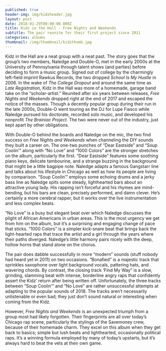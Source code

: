 ```yaml
---
published: true
header-img: img/kidzheader.jpg
layout: post
date: 2018-01-29T00:00:00.000Z
title: Kidz in the Hall - Free Nights and Weekends
subtitle: The pair reunite for their first project since 2011
categories: albums
thumbnail: /img/thumbnail/kidzthumb.jpg
---
```

<p>Kidz in the Hall are a neat group with a neat past. The story goes that the group&rsquo;s two members, Naledge and Double-O, met in the early 2000s at the University of Pennsylvania through talent shows (and parties) before deciding to form a music group. Signed out of college by the charmingly left-field imprint Rawkus Records, the two dropped <em>School Is My Hustle </em>in 2006. In the wake of <em>The College Dropout </em>and around the same time as <em>Late Registration, </em>Kidz in the Hall was more of a homemade, garage band take on the &ldquo;scholar-artist.&rdquo; Reunited after six years between releases, <em>Free Nights and Weekends</em> dropped right at the end of 2017 and escaped the notice of the masses. Though a decently popular group during their run in the late 2000s, Double-O went touring as the DJ for Lupe Fiasco while Naledge pursued his doctorate, recorded solo music, and developed his nonprofit <em>The Brainiac Project. </em>The two were never out of the industry, just kept apart by other obligations.</p>
<p>With Double-O behind the boards and Naledge on the mic, the two find success on <em>Free Nights and Weekends </em>when channeling the DIY sounds they built a career on. The one-two punches of &ldquo;Dear Eastside&rdquo; and &ldquo;Soup Coolin&rsquo;&rdquo; along with &ldquo;No Love&rdquo; and &ldquo;1000 Colors&rdquo; are the stronger stretches on the album, particularly the first. &ldquo;Dear Eastside&rdquo; features some soothing piano keys, delicate tambourine, and a strange buzzing in the background that might be a little bagpipe note. Naledge adapts a famous Gangstarr line and talks about his lifestyle in Chicago as well as how its people are living by comparison. &ldquo;Soup Coolin&rsquo;&rdquo; employs some echoing drums and a jerky bass line as Naledge spits some steady, lighthearted bars about an attractive young lady. His rapping isn&rsquo;t forceful and his rhymes are mind-bending, but his bars are clean, precisely performed, and damn clever. He&rsquo;s certainly a more cerebral rapper, but it works over the live instrumentation and less complex beats.</p>
<p>&ldquo;No Love&rdquo; is a busy but elegant beat over which Naledge discusses the plight of African Americans in urban areas. This is the most urgency we get from him on the album, but it&rsquo;s a surprising and engaging change of pace that sticks. &ldquo;1000 Colors&rdquo; is a simpler kick-snare beat that brings back the light-hearted raps that trace the artist and a girl through the years where their paths diverged. Naledge&rsquo;s little harmony pairs nicely with the deep, hollow horns that stand alone on the chorus.</p>
<p>The pair does dabble successfully in more &ldquo;modern&rdquo; sounds (stuff nobody had heard yet in 2011) on two occasions. &ldquo;Bonafied&rdquo; is a majestic track that sprinkles saxophone over light background vocals, pattering hats, and wavering chords. By contrast, the closing track &lsquo;Find My Way&rdquo; is a slow, grinding, slamming beat with intense, borderline angry raps that confidently assert the Kidz&rsquo; return after being written off. Unfortunately, the three tracks between &ldquo;Soup Coolin&rsquo;&rdquo; and &ldquo;No Love&rdquo; are rather unsuccessful attempts at adapting to the popular sounds of 2018. The tracks aren&rsquo;t necessarily unlistenable or even bad; they just don&rsquo;t sound natural or interesting when coming from the Kidz.</p>
<p>However, <em>Free Nights and Weekends</em> is an unexpected triumph from a group most had likely forgotten. Their fingerprints are all over today&rsquo;s Chicago rap scene, particularly the stylings of the Savemoney crew, because of their homemade charm. They excel on this album when they get back to basics; simple but lush beats and lighthearted, occasionally political raps. It&rsquo;s a winning formula employed by many of today&rsquo;s upstarts, but it&rsquo;s always hard to beat the vets at their own game.</p>
<p>&nbsp;</p>
<p>&nbsp;</p>
<p>&nbsp;</p>
